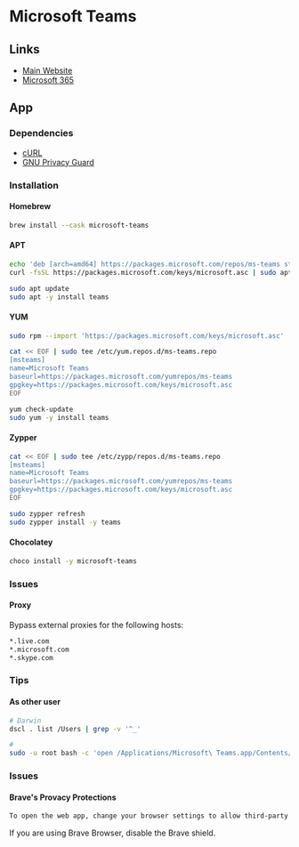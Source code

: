 # Microsoft Teams

## Links

- [Main Website](https://teams.microsoft.com/)
- [Microsoft 365](https://office.com)

## App

### Dependencies

- [cURL](/curl.md)
- [GNU Privacy Guard](/gnupg.md)

### Installation

#### Homebrew

```sh
brew install --cask microsoft-teams
```

#### APT

```sh
echo 'deb [arch=amd64] https://packages.microsoft.com/repos/ms-teams stable main' | sudo tee /etc/apt/sources.list.d/ms-teams.list
curl -fsSL https://packages.microsoft.com/keys/microsoft.asc | sudo apt-key add -

sudo apt update
sudo apt -y install teams
```

#### YUM

```sh
sudo rpm --import 'https://packages.microsoft.com/keys/microsoft.asc'
```

```sh
cat << EOF | sudo tee /etc/yum.repos.d/ms-teams.repo
[msteams]
name=Microsoft Teams
baseurl=https://packages.microsoft.com/yumrepos/ms-teams
gpgkey=https://packages.microsoft.com/keys/microsoft.asc
EOF
```

```sh
yum check-update
sudo yum -y install teams
```

#### Zypper

<!-- ```sh
sudo rpm --import 'https://packages.microsoft.com/keys/microsoft.asc'
``` -->

```sh
cat << EOF | sudo tee /etc/zypp/repos.d/ms-teams.repo
[msteams]
name=Microsoft Teams
baseurl=https://packages.microsoft.com/yumrepos/ms-teams
gpgkey=https://packages.microsoft.com/keys/microsoft.asc
EOF
```

```sh
sudo zypper refresh
sudo zypper install -y teams
```

#### Chocolatey

```sh
choco install -y microsoft-teams
```

### Issues

<!-- ####

```txt
https://[*.]microsoft.com
https://[*.]microsoftonline.com
https://[*.]teams.skype.com
https://[*.]teams.microsoft.com
https://[*.]sfbassets.com
https://[*.]skypeforbusiness.com
``` -->

<!--
https://learn.microsoft.com/en-us/microsoftteams/troubleshoot/teams-sign-in/sign-in-loop#resolution
-->

#### Proxy

Bypass external proxies for the following hosts:

```txt
*.live.com
*.microsoft.com
*.skype.com
```

### Tips

#### As other user

```sh
# Darwin
dscl . list /Users | grep -v '^_'

#
sudo -u root bash -c 'open /Applications/Microsoft\ Teams.app/Contents/MacOS/Teams'
```

### Issues

#### Brave's Provacy Protections

```sh
To open the web app, change your browser settings to allow third-party cookies or allow certain trusted domains.
```

If you are using Brave Browser, disable the Brave shield.
